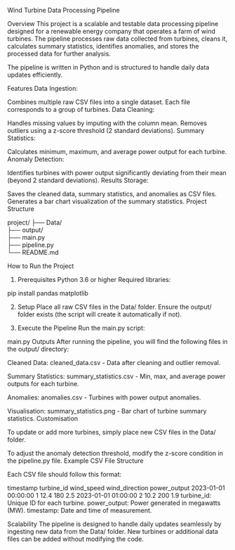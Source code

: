 Wind Turbine Data Processing Pipeline



Overview
This project is a scalable and testable data processing pipeline designed for a renewable energy company that operates a farm of wind turbines. The pipeline processes raw data collected from turbines, cleans it, calculates summary statistics, identifies anomalies, and stores the processed data for further analysis.

The pipeline is written in Python and is structured to handle daily data updates efficiently.

Features
Data Ingestion:

Combines multiple raw CSV files into a single dataset.
Each file corresponds to a group of turbines.
Data Cleaning:

Handles missing values by imputing with the column mean.
Removes outliers using a z-score threshold (2 standard deviations).
Summary Statistics:

Calculates minimum, maximum, and average power output for each turbine.
Anomaly Detection:

Identifies turbines with power output significantly deviating from their mean (beyond 2 standard deviations).
Results Storage:

Saves the cleaned data, summary statistics, and anomalies as CSV files.
Generates a bar chart visualization of the summary statistics.
Project Structure

project/
├── Data/              
├── output/            
├── main.py            
├── pipeline.py        
└── README.md   

How to Run the Project

1. Prerequisites
Python 3.6 or higher
Required libraries:

pip install pandas matplotlib

2. Setup
Place all raw CSV files in the Data/ folder.
Ensure the output/ folder exists (the script will create it automatically if not).

4. Execute the Pipeline
Run the main.py script:

main.py
Outputs
After running the pipeline, you will find the following files in the output/ directory:

Cleaned Data: cleaned_data.csv - Data after cleaning and outlier removal.

Summary Statistics: summary_statistics.csv - Min, max, and average power outputs for each turbine.

Anomalies: anomalies.csv - Turbines with power output anomalies.

Visualisation: summary_statistics.png - Bar chart of turbine summary statistics.
Customisation


To update or add more turbines, simply place new CSV files in the Data/ folder.

To adjust the anomaly detection threshold, modify the z-score condition in the pipeline.py file.
Example CSV File Structure

Each CSV file should follow this format:

timestamp	turbine_id	wind_speed	wind_direction	power_output
2023-01-01 00:00:00	1	12.4	180	2.5
2023-01-01 01:00:00	2	10.2	200	1.9
turbine_id: Unique ID for each turbine.
power_output: Power generated in megawatts (MW).
timestamp: Date and time of measurement.


Scalability
The pipeline is designed to handle daily updates seamlessly by ingesting new data from the Data/ folder.
New turbines or additional data files can be added without modifying the code.
